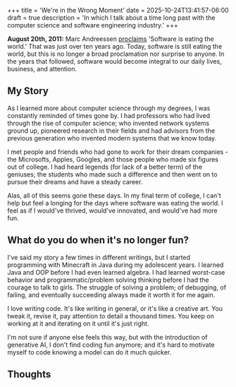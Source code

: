 +++
title = 'We're in the Wrong Moment'
date = 2025-10-24T13:41:57-06:00
draft = true
description = 'In which I talk about a time long past with the computer science and software engineering industry.'
+++

**August 20th, 2011:** Marc Andreessen [proclaims](https://a16z.com/why-software-is-eating-the-world/) 'Software 
is eating the world.' That was just over ten years ago. Today, software is still eating the world, but this
is no longer a broad proclamation nor surprise to anyone. In the years that followed, software would
become integral to our daily lives, business, and attention.

## My Story

As I learned more about computer science through my degrees, I was constantly
reminded of times gone by. I had professors who had lived through the rise of computer science; 
who invented network systems ground up, pioneered research in their fields and had advisors
from the previous generation who invented modern systems that we know today.

I met people and friends who had gone to work for their dream companies - the Microsofts, Apples, Googles, and those
people who made six figures out of college. I had heard legends (for lack of a better term) of the geniuses; the
students who made such a difference and then went on to pursue their dreams and have a steady career.

Alas, all of this seems gone these days. In my final term of college, I can't help but feel a longing for the 
days where software was eating the world. I feel as if I would've thrived, would've innovated, and would've had more fun.

## What do you do when it's no longer fun?

I've said my story a few times in different writings, but I started programming with Minecraft in Java
during my adolescent years. I learned Java and OOP before I had even learned algebra. I had learned
worst-case behavior and programmatic/problem solving thinking before I had the courage to talk to girls.
The struggle of solving a problem; of debugging, of failing, and eventually succeeding always made 
it worth it for me again.

I love writing code. It's like writing in general, or it's like a creative art. You tweak it,
revise it, pay attention to detail a thousand times. You keep on working at it and iterating
on it until it's just right.

I'm not sure if anyone else feels this way, but with the introduction of generative AI, I don't find coding fun 
anymore; and it's hard to motivate myself to code knowing a model can do it much quicker.

## Thoughts

